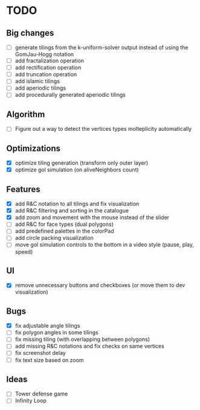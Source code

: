 # TODO

## Big changes

- [ ] generate tilings from the k-uniform-solver output instead of using the GomJau-Hogg notation
- [ ] add fractalization operation
- [ ] add rectification operation
- [ ] add truncation operation
- [ ] add islamic tilings
- [ ] add aperiodic tilings
- [ ] add procedurally generated aperiodic tilings

## Algorithm

- [ ] Figure out a way to detect the vertices types molteplicity automatically

## Optimizations

- [x] optimize tiling generation (transform only outer layer)
- [x] optimize gol simulation (on aliveNeighbors count)

## Features

- [x] add R&C notation to all tilings and fix visualization
- [x] add R&C filtering and sorting in the catalogue
- [x] add zoom and movement with the mouse instead of the slider
- [ ] add R&C for face types (dual polygons)
- [ ] add predefined palettes in the colorPad
- [ ] add circle packing visualization
- [ ] move gol simulation controls to the bottom in a video style (pause, play, speed)

## UI

- [x] remove unnecessary buttons and checkboxes (or move them to dev visualization)

## Bugs

- [x] fix adjustable angle tilings
- [ ] fix polygon angles in some tilings
- [ ] fix missing tiling (with overlapping between polygons)
- [ ] add missing R&C notations and fix checks on same vertices
- [ ] fix screenshot delay
- [ ] fix text size based on zoom

## Ideas

- [ ] Tower defense game
- [ ] Infinity Loop
